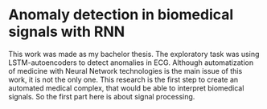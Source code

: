 # Anomaly detection in biomedical signals with RNN
This work was made as my bachelor thesis. The exploratory task was using LSTM-autoencoders to detect anomalies in ECG. Although automatization of medicine with Neural Network technologies is the main issue of this work, it is not the only one. This research is the first step to create an automated medical complex, that would be able to interpret biomedical signals. So the first part here is about signal processing.
